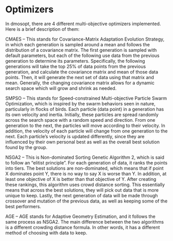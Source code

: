 # Optimizers
In dmosopt, there are 4 different multi-objective optimizers implemented. Here is a brief description of them:

CMAES – This stands for Covariance-Matrix Adaptation Evolution Strategy, in which each generation is sampled around a mean and follows the distribution of a covariance matrix. The first generation is sampled with default parameters, but each of the following use data from the previous generation to determine its parameters. Specifically, the following generations will take the top 25% of data points from the previous generation, and calculate the covariance matrix and mean of those data points. Then, it will generate the next set of data using that matrix and mean. Generally, the changing covariance matrix allows for a dynamic search space which will grow and shrink as needed.

SMPSO – This stands for Speed-constrained Multi-objective Particle Swarm Optimization, which is inspired by the swarm behaviors seen in nature, particularly in flocks of birds. Each particle (data point) in a generation has its own velocity and inertia. Initially, these particles are spread randomly across the search space with a random speed and direction. From one generation to the next, the particles will move according to their velocity. In addition, the velocity of each particle will change from one generation to the next. Each particle’s velocity is updated differently, since they are influenced by their own personal best as well as the overall best solution found by the group.

NSGA2 – This is Non-dominated Sorting Genetic Algorithm 2, which is said to follow an “elitist principle”. For each generation of data, it ranks the points into tiers. The best solutions are non-dominated, which means that if point X dominates point Y, there is no way to say X is worse than Y. In addition, at least one objective of X is better than that objective of Y. After creating these rankings, this algorithm uses crowd distance sorting. This essentially means that across the best solutions, they will pick out data that is more unique to keep. Lastly, the next generation of data will be made through crossover and mutation of the previous data, as well as keeping some of the best performers.

AGE – AGE stands for Adaptive Geometry Estimation, and it follows the same process as NSGA2. The main difference between the two algorithms is a different crowding distance formula. In other words, it has a different method of choosing with data to keep.